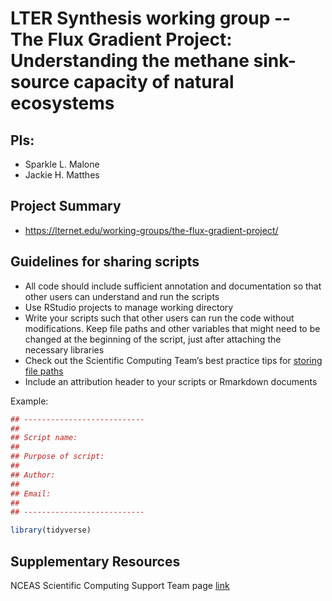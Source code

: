 # LTER Synthesis working group -- The Flux Gradient Project: Understanding the methane sink-source capacity of natural ecosystems


## PIs: 

- Sparkle L. Malone
- Jackie H. Matthes


## Project Summary

- https://lternet.edu/working-groups/the-flux-gradient-project/

## Guidelines for sharing scripts

- All code should include sufficient annotation and documentation so that other users can understand and run the scripts 
- Use RStudio projects to manage working directory
- Write your scripts such that other users can run the code without modifications. Keep file paths and other variables that might need to be changed at the beginning of the script, just after attaching the necessary libraries
- Check out the Scientific Computing Team’s best practice tips for [storing file paths](https://nceas.github.io/scicomp.github.io/best_practices.html#file-paths)
- Include an attribution header to your scripts or Rmarkdown documents

Example:

```r
## ---------------------------
##
## Script name: 
##
## Purpose of script:
##
## Author: 
##
## Email: 
##
## ---------------------------

library(tidyverse)

```


## Supplementary Resources

NCEAS Scientific Computing Support Team page [link](https://nceas.github.io/scicomp.github.io)
